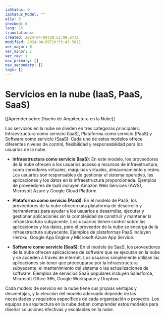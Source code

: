 ```yaml
---
iaStatus: 0
iaStatus_Model: ""
a11y: 0
checked: 0
lang: ES
translations: 
created: 2024-04-09T20:53:09.847Z
modified: 2024-04-09T20:53:43.561Z
ver_major: 0
ver_minor: 1
ver_rev: 1
nav_primary: []
nav_secondary: []
tags: []
---
```

# Servicios en la nube (IaaS, PaaS, SaaS)

[[Aprender sobre Diseño de Arquitectura en la Nube]]

Los servicios en la nube se dividen en tres categorías principales: Infraestructura como servicio (IaaS), Plataforma como servicio (PaaS) y Software como servicio (SaaS). Cada uno de estos modelos ofrece diferentes niveles de control, flexibilidad y responsabilidad para los usuarios de la nube.

- **Infraestructura como servicio (IaaS)**: En este modelo, los proveedores de la nube ofrecen a los usuarios acceso a recursos de infraestructura, como servidores virtuales, máquinas virtuales, almacenamiento y redes. Los usuarios son responsables de gestionar el sistema operativo, las aplicaciones y los datos en la infraestructura proporcionada. Ejemplos de proveedores de IaaS incluyen Amazon Web Services (AWS), Microsoft Azure y Google Cloud Platform.

- **Plataforma como servicio (PaaS)**: En el modelo de PaaS, los proveedores de la nube ofrecen una plataforma de desarrollo y herramientas para ayudar a los usuarios a desarrollar, ejecutar y gestionar aplicaciones sin la complejidad de construir y mantener la infraestructura subyacente. Los usuarios tienen control sobre las aplicaciones y los datos, pero el proveedor de la nube se encarga de la infraestructura subyacente. Ejemplos de plataformas PaaS incluyen Heroku, Google App Engine y Microsoft Azure App Service.

- **Software como servicio (SaaS)**: En el modelo de SaaS, los proveedores de la nube ofrecen aplicaciones de software que se ejecutan en la nube y se acceden a través de internet. Los usuarios simplemente utilizan las aplicaciones sin tener que preocuparse por la infraestructura subyacente, el mantenimiento del sistema o las actualizaciones de software. Ejemplos de servicios SaaS populares incluyen Salesforce, Microsoft Office 365, Google Workspace y Dropbox.

Cada modelo de servicio en la nube tiene sus propias ventajas y desventajas, y la elección del modelo adecuado depende de las necesidades y requisitos específicos de cada organización o proyecto. Los equipos de arquitectura en la nube deben comprender estos modelos para diseñar soluciones efectivas y escalables en la nube.
